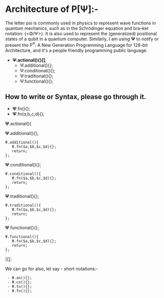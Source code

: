 # Architecture of P[Ψ]:-

The letter psi is commonly used in physics to represent wave functions in quantum mechanics, such as in the Schrödinger equation and bra–ket notation: {<Φ/Ψ>}. It is also used to represent the (generalized) positional states of a qubit in a quantum computer.
Similarly, I am using <b>Ψ</b> to notify or present the P<sup>®</sup>: A New Generation Programming Language for 128-bit Architecture, and it's a people friendly programming public language.

- <b>Ψ.actional(){}[]</b>;
  - Ψ.additional(){};
  - Ψ.conditional(){};
  - Ψ.traditional(){};
  - Ψ.functional(){};
  
## How to write or Syntax, please go through it.
  - <b>Ψ</b>.fn(){};
  - <b>Ψ</b>.fn($a,$b,$c,$d){};
  
<b>Ψ</b>.actional(){

<b>Ψ</b>.additional(){};
```
Ψ.additional(){
   Ψ.fn($a,$b,$c,$d){};
   return;
};
```

<b>Ψ</b>.conditional(){};
```
Ψ.conditional(){
   Ψ.fn($a,$b,$c,$d){};
   return;
};
```

<b>Ψ</b>.traditional(){};
```
Ψ.traditional(){
   Ψ.fn($a,$b,$c,$d){};
   return;
};
```

<b>Ψ</b>.functional(){};
```
Ψ.functional(){
   Ψ.fn($a,$b,$c,$d){};
   return;
};
```
}[];


We can go for also, let say - short notations:-
```
 - Ψ.an(){};
 - Ψ.cn(){};
 - Ψ.tn(){};
 - Ψ.fn(){};
  ```
